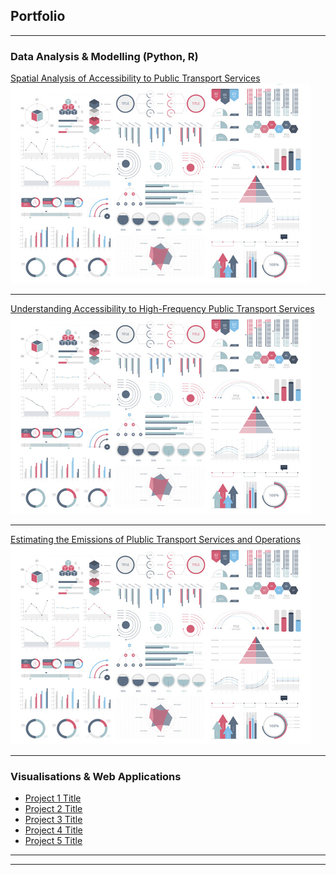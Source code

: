 ## Portfolio

---

### Data Analysis & Modelling (Python, R) 

[Spatial Analysis of Accessibility to Public Transport Services](/sample_page)
<img src="images/dummy_thumbnail.jpg?raw=true"/>

---
[Understanding Accessibility to High-Frequency Public Transport Services](/pdf/sample_presentation.pdf)
<img src="images/dummy_thumbnail.jpg?raw=true"/>

---
[Estimating the Emissions of Plublic Transport Services and Operations](http://example.com/)
<img src="images/dummy_thumbnail.jpg?raw=true"/>

---

### Visualisations & Web Applications

- [Project 1 Title](http://example.com/)
- [Project 2 Title](http://example.com/)
- [Project 3 Title](http://example.com/)
- [Project 4 Title](http://example.com/)
- [Project 5 Title](http://example.com/)

---




---

